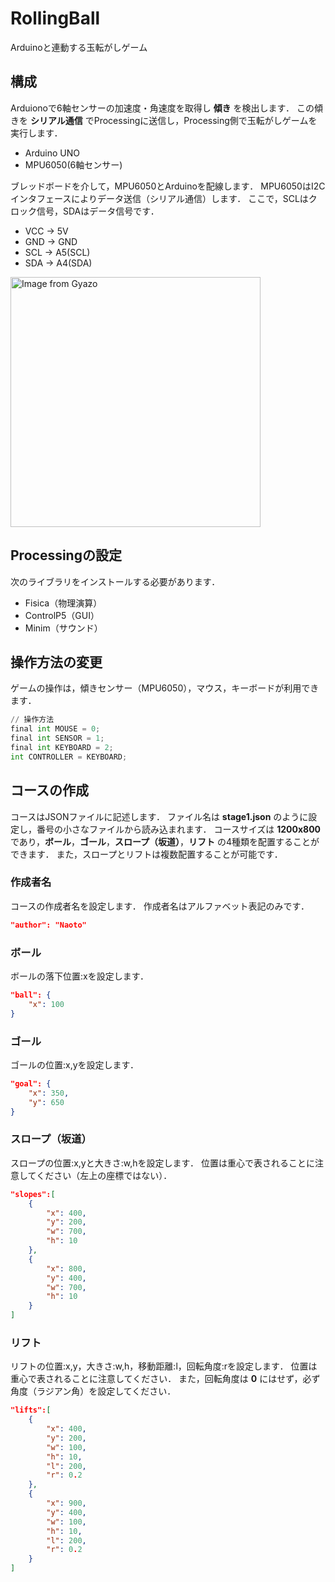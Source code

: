 # RollingBall
Arduinoと連動する玉転がしゲーム

## 構成

Arduionoで6軸センサーの加速度・角速度を取得し **傾き** を検出します．
この傾きを **シリアル通信** でProcessingに送信し，Processing側で玉転がしゲームを実行します．

- Arduino UNO
- MPU6050(6軸センサー)

ブレッドボードを介して，MPU6050とArduinoを配線します．
MPU6050はI2Cインタフェースによりデータ送信（シリアル通信）します．
ここで，SCLはクロック信号，SDAはデータ信号です．

- VCC -> 5V
- GND -> GND
- SCL -> A5(SCL)
- SDA -> A4(SDA)

<a href="https://gyazo.com/7115ed40be43a0723ddb92b48f653cbd"><img src="https://i.gyazo.com/7115ed40be43a0723ddb92b48f653cbd.jpg" alt="Image from Gyazo" width="400"/></a>

## Processingの設定

次のライブラリをインストールする必要があります．

- Fisica（物理演算）
- ControlP5（GUI）
- Minim（サウンド）

## 操作方法の変更

ゲームの操作は，傾きセンサー（MPU6050），マウス，キーボードが利用できます．

```python
// 操作方法
final int MOUSE = 0;
final int SENSOR = 1;
final int KEYBOARD = 2;
int CONTROLLER = KEYBOARD;
```

## コースの作成

コースはJSONファイルに記述します．
ファイル名は **stage1.json** のように設定し，番号の小さなファイルから読み込まれます．
コースサイズは **1200x800** であり，**ボール**，**ゴール**，**スロープ（坂道）**，**リフト** の4種類を配置することができます．
また，スロープとリフトは複数配置することが可能です．

### 作成者名

コースの作成者名を設定します．
作成者名はアルファベット表記のみです．

```json
"author": "Naoto"
```

### ボール

ボールの落下位置:xを設定します．

```json
"ball": {
	"x": 100
}
```

### ゴール

ゴールの位置:x,yを設定します．

```json
"goal": {
	"x": 350,
	"y": 650
}
```

### スロープ（坂道）

スロープの位置:x,yと大きさ:w,hを設定します．
位置は重心で表されることに注意してください（左上の座標ではない）．

```json
"slopes":[
	{
		"x": 400,
		"y": 200,
		"w": 700,
		"h": 10
	},
	{
		"x": 800,
		"y": 400,
		"w": 700,
		"h": 10
	}
]
```

### リフト

リフトの位置:x,y，大きさ:w,h，移動距離:l，回転角度:rを設定します．
位置は重心で表されることに注意してください．
また，回転角度は **0** にはせず，必ず角度（ラジアン角）を設定してください．

```json
"lifts":[
	{
		"x": 400,
		"y": 200,
		"w": 100,
		"h": 10,
		"l": 200,
		"r": 0.2
	},
	{
		"x": 900,
		"y": 400,
		"w": 100,
		"h": 10,
		"l": 200,
		"r": 0.2
	}
]
```
